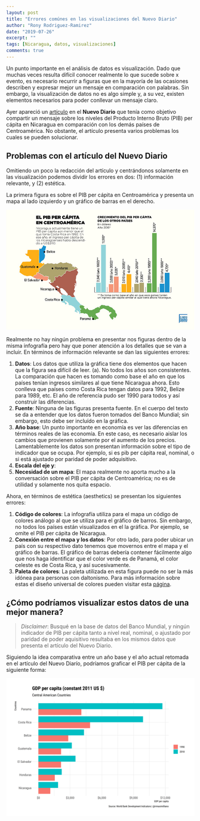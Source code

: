 ```yaml
---
layout: post
title: "Errores comúnes en las visualizaciones del Nuevo Diario"
author: "Rony Rodriguez-Ramirez"
date: "2019-07-26"
excerpt: ""
tags: [Nicaragua, datos, visualizaciones]
comments: true
---
```


Un punto importante en el análisis de datos es visualización. Dado que muchas veces resulta difícil conocer realmente lo que sucede sobre x evento, es necesario recurrir a figuras que en la mayoría de las ocasiones describen y expresar mejor un mensaje en comparación con palabras. Sin embargo, la visualización de datos no es algo simple y, a su vez, existen elementos necesarios para poder conllevar un mensaje claro.

Ayer apareció un [artículo](https://www.elnuevodiario.com.ni/economia/497166-pib-per-capita-nicaragua-centroamerica/) en el **Nuevo Diario** que tenía como objetivo compartir un mensaje sobre los niveles del Producto Interno Bruto (PIB) per cápita en Nicaragua en comparación con los demás países de Centroamérica. No obstante, el artículo presenta varios problemas los cuales se pueden solucionar.

## Problemas con el artículo del Nuevo Diario
Omitiendo un poco la redacción del artículo y centrándonos solamente en las visualización podemos dividir los errores en dos: (1) información relevante, y (2) estética.

La primera figura es sobre el PIB per cápita en Centroamérica y presenta un mapa al lado izquierdo y un gráfico de barras en el derecho.

![Fig 1](/assets/post-images/pib-ca.jpg)

Realmente no hay ningún problema en presentar nos figuras dentro de la misma infografía pero hay que poner atención a los detalles que se van a incluir. En términos de información relevante se dan las siguientes errores:

1. **Datos**: Los datos que utiliza la gráfica tiene dos elementos que hacen que la figura sea difícil de leer.
   (a). No todos los años son consistentes.  La comparación que hacen es tomando como base el año en que los países tenían ingresos similares al que tiene Nicaragua ahora. Esto conlleva que países como Costa Rica tengan datos para 1992, Belize para 1989, etc. El año de referencia pudo ser 1990 para todos y así construir las diferencias.
2. **Fuente**: Ninguna de las figuras presenta fuente. En el cuerpo del texto se da a entender que los datos fueron tomados del Banco Mundial; sin embargo, esto debe ser incluído en la gráfica.
3. **Año base**: Un punto importante en economía es ver las diferencias en términos reales de las economía. En este caso, es necesario aislar los cambios que provienen solamente por el aumento de los precios. Lamentablemente los datos son presentan información sobre el tipo de indicador que se ocupa. Por ejemplo, si es pib per cápita real, nominal, o si está ajustado por paridad de poder adquisitivo.
4. **Escala del eje y**: 
5. **Necesidad de un mapa**: El mapa realmente no aporta mucho a la conversación sobre el PIB per cápita de Centroamérica; no es de utilidad y solamente nos quita espacio.

Ahora, en términos de estética (aesthetics) se presentan los siguientes errores:

1. **Código de colores**: La infografía utiliza para el mapa un código de colores análogo al que se utiliza para el gráfico de barros. Sin embargo, no todos los países están visualizados en el la gráfica. Por ejemplo, se omite el PIB per cápita de Nicaragua.
2. **Conexión entre el mapa y los datos**: Por otro lado, para poder ubicar un país con su respectivo dato tenemos que movernos entre el mapa y el gráfico de barras. El gráfico de barras debería contener fácilmente algo que nos haga identificar que el color verde es de Panamá, el color celeste es de Costa Rica, y así sucesivamente.
3. **Paleta de colores**: La paleta utilizada en esta figura puede no ser la más idónea para personas con daltonismo. Para más información sobre estas el diseño universal de colores pueden visitar esta [página](https://jfly.uni-koeln.de/color/).

## ¿Cómo podríamos visualizar estos datos de una mejor manera?

> *Disclaimer*: Busqué en la base de datos del Banco Mundial, y ningún indicador de PIB per cápita tanto a nivel real, nominal, o ajustado por paridad de poder aquisitivo resultaba en los mismos datos que presenta el artículo del Nuevo Diario.

Siguiendo la idea comparativa entre un año base y el año actual retomada en el artículo del Nuevo Diarío, podríamos graficar el PIB per cápita de la siguiente forma: 

![Fig 1](/assets/post-images/pib-ca-fixed.png)
